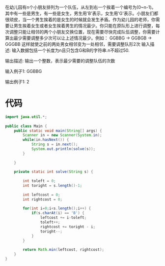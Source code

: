 在幼儿园有n个小朋友排列为一个队伍，从左到右一个挨着一个编号为(0~n-1)。其中有一些是男生，有一些是女生，男生用'B'表示，女生用'G'表示。小朋友们都很顽皮，当一个男生挨着的是女生的时候就会发生矛盾。作为幼儿园的老师，你需要让男生挨着女生或者女生挨着男生的情况最少。你只能在原队形上进行调整，每次调整只能让相邻的两个小朋友交换位置，现在需要尽快完成队伍调整，你需要计算出最少需要调整多少次可以让上述情况最少。例如：
GGBBG -> GGBGB -> GGGBB
这样就使之前的两处男女相邻变为一处相邻，需要调整队形2次 
输入描述:
输入数据包括一个长度为n且只包含G和B的字符串.n不超过50.


输出描述:
输出一个整数，表示最少需要的调整队伍的次数

输入例子1:
GGBBG

输出例子1:
2

# 代码
```java
import java.util.*;
 
public class Main {
    public static void main(String[] args) {
        Scanner in = new Scanner(System.in);
        while(in.hasNext()) {
            String s = in.next();
            System.out.println(solve(s));
        }
         
    }
     
    private static int solve(String s) {
         
        int toleft = 0;
        int toright = s.length()-1;
         
        int leftcost = 0;
        int rightcost = 0;
         
        for(int i=0;i<s.length();i++) {
            if(s.charAt(i) == 'B') {
                leftcost += i-toleft;
                toleft++;
                rightcost += toright - i;
                toright--;
            }
        }
         
        return Math.min(leftcost, rightcost);
    }
}
```
